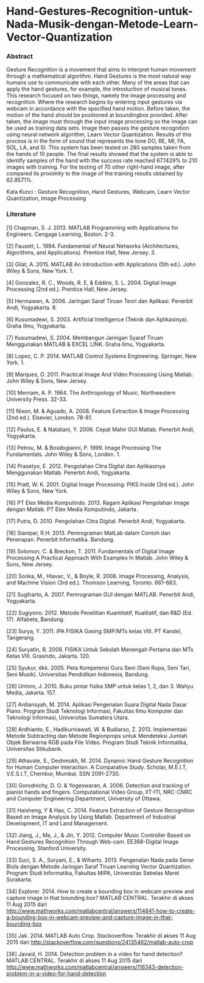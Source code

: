 # Hand-Gestures-Recognition-untuk-Nada-Musik-dengan-Metode-Learn-Vector-Quantization

### Abstract
Gesture Recognition is a movement that aims to interpret human movement through a mathematical algorithm. Hand Gestures is the most natural way humans use to communicate with each other. Many of the areas that can apply the hand gestures, for example, the introduction of musical tones. This research focused on two things, namely the image processing and recognition. Where the research begins by entering input gestures via webcam in accordance with the specified hand motion. Before taken, the motion of the hand should be positioned at boundingbox provided. After taken, the image must through the input image processing so the image can be used as training data sets. Image then passes the gesture recognition using neural network algorithm, Learn Vector Quantization. Results of this process is in the form of sound that represents the tone DO, RE, MI, FA, SOL, LA, and SI. This system has been tested on 280 samples taken from the hands of 10 people. The final results showed that the system is able to identify samples of the hand with the success rate reached 67.1429% to 210 images with training. For the testing of 70 other right-hand image, after compared its proximity to the image of the training results obtained by 62.8571%.

Kata Kunci : Gesture Recognition, Hand Gestures, Webcam, Learn Vector Quantization, Image Processing


### Literature
[1] Chapman, S. J. 2013. MATLAB Programming with Applications for Engineers. Cengage Learning, Boston. 2-3.

[2] Fausett, L. 1994. Fundamental of Neural Networks (Architectures, Algorithms, and Applications). Prentice Hall, New Jersey. 3.

[3] Gilat, A. 2015. MATLAB An Introduction with Applications (5th ed.). John Wiley & Sons, New York. 1.

[4] Gonzalez, R. C., Woods, R. E, & Eddins, S. L. 2004. Digital Image Processing (2nd ed.). Prentice Hall, New Jersey. 

[5] Hermawan, A. 2006. Jaringan Saraf Tiruan Teori dan Aplikasi. Penerbit Andi, Yogyakarta. 8.

[6] Kusumadewi, S. 2003. Artificial Intelligence (Teknik dan Aplikasinya). Graha Ilmu, Yogyakarta.

[7] Kusumadewi, S. 2004. Membangun Jaringan Syaraf Tiruan Menggunakan MATLAB & EXCEL LINK. Graha Ilmu, Yogyakarta.

[8] Lopez, C. P. 2014. MATLAB Control Systems Engineering. Springer, New York. 1.

[9] Marques, O. 2011. Practical Image And Video Processing Using Matlab. John Wiley & Sons, New Jersey.

[10] Merriam, A. P. 1964. The Anthropology of Music. Northwestern University Press. 32-33.

[11] Nixon, M. & Aguado, A. 2008. Feature Extraction & Image Processing (2nd ed.). Elsevier, London. 78-81.

[12] Paulus, E. & Nataliani, Y. 2006. Cepat Mahir GUI Matlab. Penerbit Andi, Yogyakarta.

[13] Petrou, M. & Bosdogianni, P. 1999. Image Processing The Fundamentals. John Wiley & Sons, London. 1.

[14] Prasetyo, E. 2012. Pengolahan Citra Digital dan Aplikasinya Menggunakan Matlab. Penerbit Andi, Yogyakarta. 

[15] Pratt, W. K. 2001. Digital Image Processing: PIKS Inside (3rd ed.). John Wiley & Sons, New York.

[16] PT Elex Media Komputindo. 2013. Ragam Aplikasi Pengolahan Image dengan Matlab. PT Elex Media Komputindo, Jakarta. 

[17] Putra, D. 2010. Pengolahan Citra Digital. Penerbit Andi, Yogyakarta.

[18] Sianipar, R.H. 2013. Pemrograman MatLab dalam Contoh dan Penerapan. Penerbit Informatika. Bandung.

[19] Solomon, C. & Breckon, T. 2011. Fundamentals of Digital Image Processing A Practical Approach With Examples In Matlab. John Wiley & Sons, New Jersey. 

[20] Sonka, M., Hlavac, V., & Boyle, R. 2008. Image Processing, Analysis, and Machine Vision (3rd ed.). Thomson Learning, Toronto. 661-663.

[21] Sugiharto, A. 2007. Pemrograman GUI dengan MATLAB. Penerbit Andi, Yogyakarta.

[22] Sugiyono. 2012. Metode Penelitian Kuantitatif, Kualitatif, dan R&D (Ed. 17). Alfabeta, Bandung.

[23] Surya, Y. 2011. IPA FISIKA Gasing SMP/MTs kelas VIII. PT Kandel, Tangerang. 

[24] Suryatin, B. 2008. FISIKA Untuk Sekolah Menengah Pertama dan MTs Kelas VIII. Grasindo, Jakarta. 120.

[25] Syukur, dkk. 2005. Peta Kompetensi Guru Seni (Seni Rupa, Seni Tari, Seni Musik). Universitas Pendidikan Indonesia, Bandung. 

[26] Untoro, J. 2010. Buku pintar fisika SMP untuk kelas 1, 2, dan 3. Wahyu Media, Jakarta. 157.

[27] Ardiansyah, M. 2014. Aplikasi Pengenalan Suara Digital Nada Dasar Piano. Program Studi Teknologi Informasi, Fakultas Ilmu Komputer dan Teknologi Informasi, Universitas Sumatera Utara. 

[28] Ardhianto, E., Hadikurniawati, W. & Budiarso, Z. 2013. Implementasi Metode Subtracting dan Metode Regionprops untuk Mendeteksi Jumlah Objek Berwarna RGB pada File Video. Program Studi Teknik Informatika, Universitas Stikubank. 

[29] Athavale, S., Deshmukh, M. 2014. Dynamic Hand Gesture Recognition for Human Computer interaction. A Comparative Study. Scholar, M.E.I.T, V.E.S.I.T, Chembur, Mumbai. SSN 2091-2730. 

[30] Gorodnichy, D. O. & Yogeswaran, A. 2006. Detection and tracking of pianist hands and fingers. Computational Video Group, IIT-ITI, NRC-CNRC and Computer Engineering Department, University of Ottawa. 

[31] Haisheng, Y & Hao, C. 2014. Feature Extraction of Gesture Recognition Based on Image Analysis by Using Matlab. Department of Industrial Development, IT and Land Management. 

[32] Jiang, J., Ma, J., & Jin, Y. 2012. Computer Music Controller Based on Hand Gestures Recognition Through Web-cam. EE368-Digital Image Processing, Stanford University. 

[33] Suci, S. A., Suryani, E., & Wiharto. 2013. Pengenalan Nada pada Senar Biola dengan Metode Jaringan Saraf Tiruan Learning Vector Quantization. Program Studi Informatika, Fakultas MIPA, Universitas Sebelas Maret Surakarta. 

[34] Explorer. 2014. How to create a bounding box in webcam preview and capture image in that bounding box? MATLAB CENTRAL. Terakhir di akses 11 Aug 2015 dari  http://www.mathworks.com/matlabcentral/answers/114841-how-to-create-a-bounding-box-in-webcam-preview-and-capture-image-in-that-bounding-box

[35] Jak. 2014. MATLAB Auto Crop. Stackoverflow. Terakhir di akses 11 Aug 2015 dari http://stackoverflow.com/questions/24135462/matlab-auto-crop 

[36] Javaid, H.  2014. Detection problem in a video for hand detection? MATLAB CENTRAL. Terakhir di akses 11 Aug 2015 dari http://www.mathworks.com/matlabcentral/answers/116343-detection-problem-in-a-video-for-hand-detection
